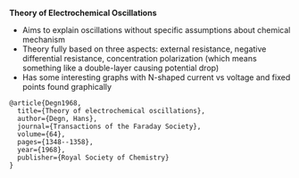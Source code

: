 
**Theory of Electrochemical Oscillations**

* Aims to explain oscillations without specific assumptions about chemical mechanism
* Theory fully based on three aspects: external resistance, negative differential resistance, concentration polarization (which means something like a double-layer causing potential drop)
* Has some interesting graphs with N-shaped current vs voltage and fixed points found graphically

```
@article{Degn1968,
  title={Theory of electrochemical oscillations},
  author={Degn, Hans},
  journal={Transactions of the Faraday Society},
  volume={64},
  pages={1348--1358},
  year={1968},
  publisher={Royal Society of Chemistry}
}
```